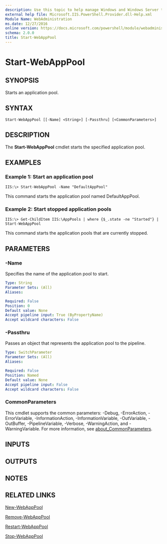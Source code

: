 ```yaml
---
description: Use this topic to help manage Windows and Windows Server technologies with Windows PowerShell.
external help file: Microsoft.IIS.PowerShell.Provider.dll-Help.xml
Module Name: WebAdministration
ms.date: 12/27/2016
online version: https://docs.microsoft.com/powershell/module/webadministration/start-webapppool?view=windowsserver2022-ps&wt.mc_id=ps-gethelp
schema: 2.0.0
title: Start-WebAppPool
---
```


# Start-WebAppPool

## SYNOPSIS
Starts an application pool.

## SYNTAX

```
Start-WebAppPool [[-Name] <String>] [-Passthru] [<CommonParameters>]
```

## DESCRIPTION
The **Start-WebAppPool** cmdlet starts the specified application pool.

## EXAMPLES

### Example 1: Start an application pool
```
IIS:\> Start-WebAppPool -Name "DefaultAppPool"
```

This command starts the application pool named DefaultAppPool.

### Example 2: Start stopped application pools
```
IIS:\> Get-ChildItem IIS:\AppPools | where {$_.state -ne "Started"} | Start-WebAppPool
```

This command starts the application pools that are currently stopped.

## PARAMETERS

### -Name
Specifies the name of the application pool to start.

```yaml
Type: String
Parameter Sets: (All)
Aliases: 

Required: False
Position: 0
Default value: None
Accept pipeline input: True (ByPropertyName)
Accept wildcard characters: False
```

### -Passthru
Passes an object that represents the application pool to the pipeline.

```yaml
Type: SwitchParameter
Parameter Sets: (All)
Aliases: 

Required: False
Position: Named
Default value: None
Accept pipeline input: False
Accept wildcard characters: False
```

### CommonParameters
This cmdlet supports the common parameters: -Debug, -ErrorAction, -ErrorVariable, -InformationAction, -InformationVariable, -OutVariable, -OutBuffer, -PipelineVariable, -Verbose, -WarningAction, and -WarningVariable. For more information, see [about_CommonParameters](https://go.microsoft.com/fwlink/?LinkID=113216).

## INPUTS

## OUTPUTS

## NOTES

## RELATED LINKS

[New-WebAppPool](./New-WebAppPool.md)

[Remove-WebAppPool](./Remove-WebAppPool.md)

[Restart-WebAppPool](./Restart-WebAppPool.md)

[Stop-WebAppPool](./Stop-WebAppPool.md)

